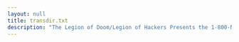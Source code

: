 ```yaml
---
layout: null
title: transdir.txt
description: "The Legion of Doom/Legion of Hackers Presents the 1-800-NNX Translation Directory"
---
```

